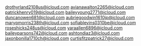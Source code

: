 drothyrland2108us@icloud.com
avianawalton2265@icloud.com
patrickhenry019@icloud.com
baileyyoung2771@icloud.com
duncanowen681@icloud.com
aubriegoodwin1610jp@icloud.com
marypmorris238th@icloud.com
sofiablevins0310be@icloud.com
roseshicks248us@icloud.com
yaraallen6896@icloud.com
baileyparsons742@icloud.com
ashtondiaz3@icloud.com
jaxonbonilla1710ch@icloud.com
curtisfitzpatrick27@icloud.com
